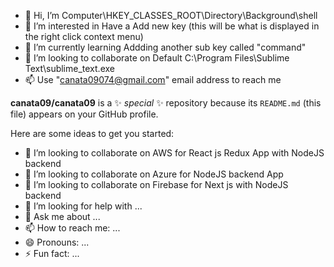 - 👋 Hi, I’m Computer\HKEY_CLASSES_ROOT\Directory\Background\shell
- 👀 I’m interested in Have a Add new key (this will be what is displayed in the right click context menu)
- 🌱 I’m currently learning Addding another sub key called "command"
- 💞️ I’m looking to collaborate on Default C:\Program Files\Sublime Text\sublime_text.exe
- 📫 Use "canata09074@gmail.com" email address to reach me




**canata09/canata09** is a ✨ _special_ ✨ repository because its `README.md` (this file) appears on your GitHub profile.

Here are some ideas to get you started:

- 🔭 I’m looking to collaborate on AWS for React js Redux App with NodeJS backend
- 🌱 I’m looking to collaborate on Azure for NodeJS backend App
- 👯 I’m looking to collaborate on Firebase for Next js with NodeJS backend
- 🤔 I’m looking for help with ... 
- 💬 Ask me about ...
- 📫 How to reach me: ...
- 😄 Pronouns: ...
- ⚡ Fun fact: ...


<!---
canata09/canata09 is a ✨ special ✨ repository.
You can click the Preview link to take a look at your changes.
--->
